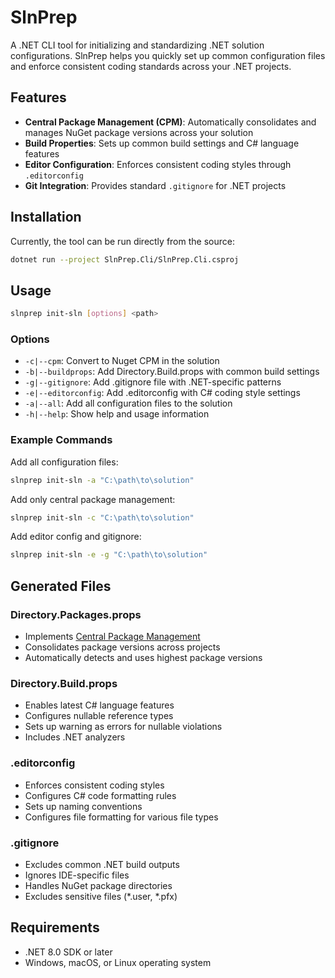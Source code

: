 # SlnPrep

A .NET CLI tool for initializing and standardizing .NET solution configurations. SlnPrep helps you quickly set up common configuration files and enforce consistent coding standards across your .NET projects.

## Features

- **Central Package Management (CPM)**: Automatically consolidates and manages NuGet package versions across your solution
- **Build Properties**: Sets up common build settings and C# language features
- **Editor Configuration**: Enforces consistent coding styles through `.editorconfig`
- **Git Integration**: Provides standard `.gitignore` for .NET projects

## Installation

Currently, the tool can be run directly from the source:

```bash
dotnet run --project SlnPrep.Cli/SlnPrep.Cli.csproj
```

## Usage

```bash
slnprep init-sln [options] <path>
```

### Options

- `-c|--cpm`: Convert to Nuget CPM in the solution
- `-b|--buildprops`: Add Directory.Build.props with common build settings
- `-g|--gitignore`: Add .gitignore file with .NET-specific patterns
- `-e|--editorconfig`: Add .editorconfig with C# coding style settings
- `-a|--all`: Add all configuration files to the solution
- `-h|--help`: Show help and usage information

### Example Commands

Add all configuration files:
```bash
slnprep init-sln -a "C:\path\to\solution"
```

Add only central package management:
```bash
slnprep init-sln -c "C:\path\to\solution"
```

Add editor config and gitignore:
```bash
slnprep init-sln -e -g "C:\path\to\solution"
```

## Generated Files

### Directory.Packages.props
- Implements [Central Package Management](https://learn.microsoft.com/en-us/nuget/consume-packages/central-package-management)
- Consolidates package versions across projects
- Automatically detects and uses highest package versions

### Directory.Build.props
- Enables latest C# language features
- Configures nullable reference types
- Sets up warning as errors for nullable violations
- Includes .NET analyzers

### .editorconfig
- Enforces consistent coding styles
- Configures C# code formatting rules
- Sets up naming conventions
- Configures file formatting for various file types

### .gitignore
- Excludes common .NET build outputs
- Ignores IDE-specific files
- Handles NuGet package directories
- Excludes sensitive files (*.user, *.pfx)

## Requirements

- .NET 8.0 SDK or later
- Windows, macOS, or Linux operating system